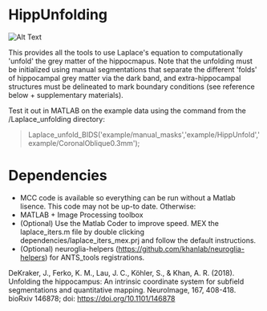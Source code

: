 # HippUnfolding
![Alt Text](https://github.com/jordandekraker/HippUnfolding/blob/master/misc/subfields_hemi-L_2.gif)


This provides all the tools to use Laplace's equation to computationally 'unfold' the grey matter of the hippocmapus. Note that the unfolding must be initialized using manual segmentations that separate the different 'folds' of hippocampal grey matter via the dark band, and extra-hippocampal structures must be delineated to mark boundary conditions  (see reference below + supplementary materials).

Test it out in MATLAB on the example data using the command from the /Laplace_unfolding directory:
> Laplace_unfold_BIDS('example/manual_masks','example/HippUnfold','example/CoronalOblique0.3mm');

# Dependencies

- MCC code is available so everything can be run without a Matlab lisence. This code may not be up-to date. Otherwise:
- MATLAB + Image Processing toolbox
- (Optional) Use the Matlab Coder to improve speed. MEX the laplace_iters.m file by double clicking dependencies/laplace_iters_mex.prj and follow the default instructions.
- (Optional) neuroglia-helpers (https://github.com/khanlab/neuroglia-helpers) for ANTS_tools registrations.

DeKraker, J., Ferko, K. M., Lau, J. C., Köhler, S., & Khan, A. R. (2018). Unfolding the hippocampus: An intrinsic coordinate system for subfield segmentations and quantitative mapping. NeuroImage, 167, 408-418.
bioRxiv 146878; doi: https://doi.org/10.1101/146878

